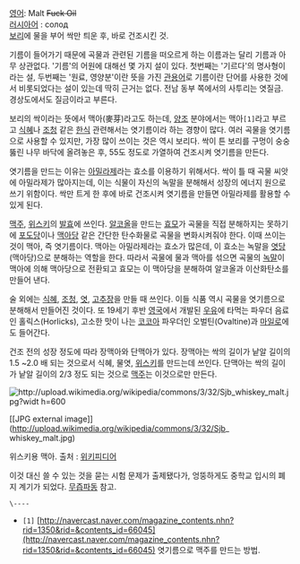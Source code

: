 [영어](%EC%98%81%EC%96%B4.md): Malt <del>Fuck Oil</del>  
[러시아어](%EB%9F%AC%EC%8B%9C%EC%95%84%EC%96%B4.md) : солод  
[보리](%EB%B3%B4%EB%A6%AC.md)에 물을 부어 싹만 틔운 후, 바로 건조시킨 것.

기름이 들어가기 때문에 곡물과 관련된 기름을 떠오르게 하는 이름과는 달리 기름과 아무 상관없다. '기름'의 어원에 대해선 몇 가지 설이
있다. 첫번째는 '기르다'의 명사형이라는 설, 두번째는 '원료, 영양분'이란 뜻을 가진
[관용어](%EA%B4%80%EC%9A%A9%EC%96%B4.md)로 기름이란 단어를 사용한 것에서 비롯되었다는 설이 있는데 딱히
근거는 없다. 전남 동부 쪽에서의 사투리는 엿질금. 경상도에서도 질금이라고 부른다.

보리의 싹이라는 뜻에서 맥아(麥芽)라고도 하는데, [양조](%EC%96%91%EC%A1%B0.md) 분야에서는 맥아`[1]`라고 부르고
[식혜](%EC%8B%9D%ED%98%9C.md)나 [조청](%EC%A1%B0%EC%B2%AD.md) 같은
[한식](%ED%95%9C%EC%8B%9D.md) 관련해서는 엿기름이라 하는 경향이 많다. 여러 곡물을 엿기름으로 사용할 수 있지만,
가장 많이 쓰이는 것은 역시 보리다. 싹이 튼 보리를 구멍이 숭숭 뚫린 나무 바닥에 올려놓은 후, 55도 정도로 가열하여 건조시켜 엿기름을
만든다.

엿기름을 만드는 이유는 [아밀라제](%EC%95%84%EB%B0%80%EB%9D%BC%EC%A0%9C.md)라는 효소를 이용하기
위해서다. 싹이 틀 때 곡물 씨앗에 아밀라제가 많아지는데, 이는 식물이 자신의 녹말을 분해해서 성장의 에너지 원으로 쓰기 위함이다. 싹만
트게 한 후에 바로 건조시켜 엿기름을 만들면 아밀라제를 활용할 수 있게 된다.

[맥주](%EB%A7%A5%EC%A3%BC.md), [위스키](%EC%9C%84%EC%8A%A4%ED%82%A4.md)의
[발효](%EB%B0%9C%ED%9A%A8.md)에 쓰인다. [알코올](%EC%95%8C%EC%BD%94%EC%98%AC.md)을
만드는 [효모](%ED%9A%A8%EB%AA%A8.md)가 곡물을 직접 분해하지는 못하기에
[포도당](%ED%8F%AC%EB%8F%84%EB%8B%B9.md)이나
[맥아당](%EB%A7%A5%EC%95%84%EB%8B%B9.md) 같은 간단한 탄수화물로 곡물을 변화시켜줘야 한다. 이때 쓰이는 것이
맥아, 즉 엿기름이다. 맥아는 아밀라제라는 효소가 많은데, 이 효소는 녹말을
[엿당](%EC%97%BF%EB%8B%B9.md)(맥아당)으로 분해하는 역할을 한다. 따라서 곡물에 물과 맥아를 섞으면 곡물의
[녹말](%EB%85%B9%EB%A7%90.md)이 맥아에 의해 맥아당으로 전환되고 효모는 이 맥아당을 분해하여 알코올과 이산화탄소를
만들어 낸다.

술 외에는 [식혜](%EC%8B%9D%ED%98%9C.md), [조청](%EC%A1%B0%EC%B2%AD.md),
[엿](%EC%97%BF.md), [고추장](%EA%B3%A0%EC%B6%94%EC%9E%A5.md)을 만들 때 쓰인다. 이들
식품 역시 곡물을 엿기름으로 분해해서 만들어진 것이다. 또 19세기 후반 [영국](%EC%98%81%EA%B5%AD.md)에서 개발된
[우유](%EC%9A%B0%EC%9C%A0.md)에 타먹는 파우더 음료인 홀릭스(Horlicks), 고소한 맛이 나는
[코코아](%EC%BD%94%EC%BD%94%EC%95%84.md) 파우더인 오벌틴(Ovaltine)과
[마일로](%EB%A7%88%EC%9D%BC%EB%A1%9C#s-4.md)에도 들어간다.

건조 전의 성장 정도에 따라 장맥아와 단맥아가 있다. 장맥아는 싹의 길이가 낱알 길이의 1.5 ~2.0 배 되는 것으로서 식혜, 물엿,
[위스키](%EC%9C%84%EC%8A%A4%ED%82%A4.md)를 만드는데 쓰인다. 단맥아는 싹의 길이가 낱알 길이의 2/3 정도
되는 것으로 [맥주](%EB%A7%A5%EC%A3%BC.md)는 이것으로만 만든다.

![http://upload.wikimedia.org/wikipedia/commons/3/32/Sjb_whiskey_malt.jpg?widt
h=600](http://upload.wikimedia.org/wikipedia/commons/3/32/Sjb_whiskey_malt.jpg
)

[[JPG external image]](http://upload.wikimedia.org/wikipedia/commons/3/32/Sjb_
whiskey_malt.jpg)

  

위스키용 맥아. 출처 : [위키피디어](http://en.wikipedia.org/wiki/File:Sjb_whiskey_malt.jpg)  

이것 대신 쓸 수 있는 것을 묻는 시험 문제가 출제됐다가, 엉뚱하게도 중학교 입시의 폐지 계기가 되었다. [무즙파동](%EB%AC%B4%EC%A6%99%20%ED%8C%8C%EB%8F%99.md) 참고.

`\----`

  * `[1]` [http://navercast.naver.com/magazine_contents.nhn?rid=1350&rid=&contents_id=66045](http://navercast.naver.com/magazine_contents.nhn?rid=1350&rid=&contents_id=66045) 엿기름으로 맥주를 만드는 방법.


